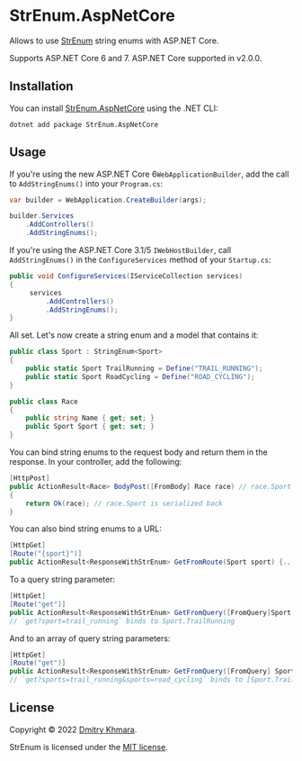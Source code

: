 # StrEnum.AspNetCore

Allows to use [StrEnum](https://github.com/StrEnum/StrEnum/) string enums with ASP.NET Core.

Supports ASP.NET Core 6 and 7. ASP.NET Core supported in v2.0.0.

## Installation

You can install [StrEnum.AspNetCore](https://www.nuget.org/packages/StrEnum.AspNetCore/) using the .NET CLI:

```
dotnet add package StrEnum.AspNetCore
```

## Usage

If you're using the new ASP.NET Core 6`WebApplicationBuilder`,  add the call to `AddStringEnums()` into your `Program.cs`:

```csharp
var builder = WebApplication.CreateBuilder(args);

builder.Services
    .AddControllers()
    .AddStringEnums();
```

If you're using the ASP.NET Core 3.1/5 `IWebHostBuilder`, call `AddStringEnums()` in the `ConfigureServices` method of your `Startup.cs`:

```csharp
public void ConfigureServices(IServiceCollection services)
{
     services
         .AddControllers()
         .AddStringEnums();
}
```

All set. Let's now create a string enum and a model that contains it:

```csharp
public class Sport : StringEnum<Sport>
{
    public static Sport TrailRunning = Define("TRAIL_RUNNING");
    public static Sport RoadCycling = Define("ROAD_CYCLING");
}

public class Race
{
    public string Name { get; set; }
    public Sport Sport { get; set; }
}
```

You can bind string enums to the request body and return them in the response. In your controller, add the following:

```csharp
[HttpPost]
public ActionResult<Race> BodyPost([FromBody] Race race) // race.Sport is correctly deserialized
{
    return Ok(race); // race.Sport is serialized back
}
```

You can also bind string enums to a URL:

```csharp
[HttpGet]
[Route("{sport}")]
public ActionResult<ResponseWithStrEnum> GetFromRoute(Sport sport) {...}
```

To a query string parameter:

```csharp
[HttpGet]
[Route("get")]
public ActionResult<ResponseWithStrEnum> GetFromQuery([FromQuery]Sport sport) {...}
// `get?sport=trail_running` binds to Sport.TrailRunning
```

And to an array of query string parameters:

```csharp
[HttpGet]
[Route("get")]
public ActionResult<ResponseWithStrEnum> GetFromQuery([FromQuery] Sport[] sports) {...}
// `get?sports=trail_running&sports=road_cycling` binds to [Sport.TrailRunning, Sport.RoadCycling]
```

## License

Copyright &copy; 2022 [Dmitry Khmara](https://dmitrykhmara.com).

StrEnum is licensed under the [MIT license](LICENSE.txt).
